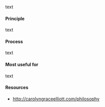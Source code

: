 
text

#### Principle

text
#### Process

text

#### Most useful for

text

#### Resources

- http://carolyngraceelliott.com/philosophy